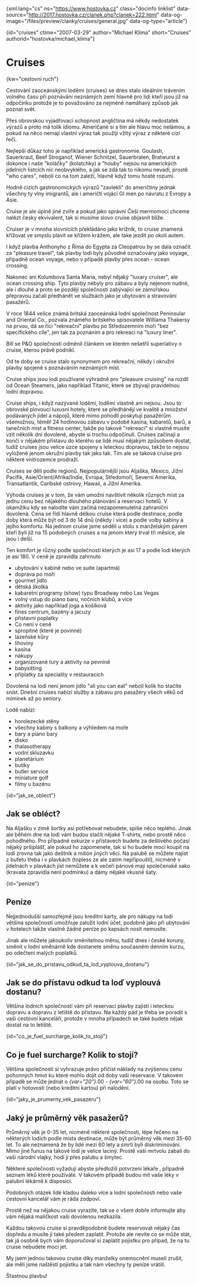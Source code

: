 
{xml:lang="cs" ns="https://www.hostovka.cz" class="docinfo linklist" data-source="http://2017.hostovka.cz/clanek.php?clanek=222.html" data-og-image="/files/preview/clanky/cruises/general.jpg" data-og-type="article"}

{id="cruises" ctime="2007-03-29" author="Michael Klíma" short="Cruises" authorid="hostovka/michael_klima"}

# Cruises

<!-- generated attribute kw by user_udpatekw.sh on 2019-03-11, do not edit -->

{kw="cestovní ruch"}

Cestování zaoceánskými loděmi (cruises) se dnes stalo ideálním trávením volného času při poznávání neznámých zemí hlavně pro lidi kteří jsou již na odpočinku protože je to považováno za nejméně namáhavý způsob jak poznat svět.

Přes obrovskou vyjadřovací schopnost angličtina má někdy nedostatek výrazů a proto má tolik idiomu. Američané si s tím ale hlavu moc nelámou, a pokud na něco nemají vlastní výraz tak použijí vžitý výraz z některé cizí řeči.

Nejlepší důkaz toho je například americká gastronomie. Goulash, Sauerkraut, Beef Stroganof, Wiener Schnitzel, Sauerbraten, Bratwurst a dokonce i naše "koláčky" (kolatchky) a "houby" nejsou na amerických jídelních lístcích nic neobvyklého, a jak se zdá tak to nikomu nevadí, prostě "who cares", neboli co na tom zaleží, hlavně když tomu hosté rozumí.

Hodně cizích gastronomických výrazů "zavlekli" do američtiny jednak všechny ty vlny imigrantů, ale i američtí vojáci GI men po návratu z Evropy a Asie.

Cruise je ale úplně jiné zvíře a pokud jako správní Češi mermomocí chceme nalézt česky ekvivalent, tak si musíme slovo cruise objasnit blíže.

Cruiser je v mnoha slovnících překládáno jako križník, to cruise znamená křižovat ve smyslu plavit se křížem krážem, ale take jezdit po okolí autem.

I když plavba Anthonyho z Říma do Egypta za Cleopatrou by se dala označit za "pleasure travel", tak plavby lodi byly původně označovány jako voyage, připadně ocean voyage, nebo v případě plavby přes ocean - ocean crossing.

Nakonec ani Kolumbova Santa Maria, nebyl nějaký "luxary cruiser", ale ocean crossing ship. Tyto plavby nebyly pro zábavu a byly nejenom nudné, ale i dlouhé a proto se později společnosti zabývající se zámořskou přepravou začali předhánět ve službách jako je ubytováni a stravování pasažérů.

V roce 1844 velice známá britská zaoceánská lodní společnost Peninsular and Oriental Co., pozvala známého britského spisovatele Williama Thakersy na prvou, dá se říci "rekreační" plavbu po Středozemním moři "bez specifického cíle", jen tak za poznáním a pro rekreaci na "luxury liner".


Bill se P&O společnosti odměnil článkem ve kterém nešetřil superlativy o cruise, kterou právě podnikl.

Od te doby se cruise stalo synonymem pro rekreační, někdy i okružní plavby spojené s poznáváním neznámých míst.

Cruise ships jsou lodi používané výhradně pro "pleasure cruising" na rozdíl od Ocean Steamers, jako například Titanic, které se zbývají pravidelnou lodní dopravou.


Cruise ships, i když nazývané loděmi, loděmi vlastně ani nejsou. Jsou to obrovské plovoucí luxusní hotely, které se předhánějí ve kvalitě a množství podávaných jídel a nápojů, které mimo pohodlí poskytují pasažérům všemožnou, téměř 24 hodinovou zábavu v podobě kasina, kabaretů, barů, a tanečních míst a fitness center, takže po takové "rekreaci" si vlastně musíte vzít několik dní dovolené, abyste si trochu odpočinuli. Cruises začínají a končí v nějakém přístavu do kterého se lidé musí nějakým způsobem dostat, tudíž cruises jsou velice úzce spojeny s leteckou dopravou, takže to nejsou vyloženě jenom okružní plavby tak jako tak. Tím ale se taková cruise pro některé vnitrozemce prodraží.

Cruises se dělí podle regionů. Nejpopulárnější jsou Aljaška, Mexico, Jižní Pacifik, Asie/Orient/Afrika/Indie, Evropa, Středomoří, Severní Amerika, Transatlantik, Caribské ostrovy, Hawaii, a Jižní Amerika.

Výhoda cruises je v tom, že vám umožní navštívit několik různých míst za jednu cenu bez nějakého dlouhého plánování a reservací hotelů. V okamžiku kdy se nalodíte vám začíná nezapomenutelná zahraniční dovolená. Cena se řídí hlavně délkou cruise která podle destinace, podle doby která může být od 3 do 14 dnů (někdy i více) a podle volby kabiny a jejího komfortu. Na jednom cruise jsme seděli u stolu s manželským párem kteří byli již na 15 podobných cruises a na jenom který trval tři měsíce, ale jsou i delší.

Ten komfort je různý podle společnosti kterých je asi 17 a podle lodi kterých je asi 180. V ceně je zpravidla zahrnuto

  * ubytování v kabině nebo ve suite (apartmá)
  * doprava po moři
  * gourmet jídlo
  * dětská školka
  * kabaretní programy (show) typu Broadway nebo Las Vegas
  * volný vstup do piano baru, nočních klubů, a více
  * aktivity jako například joga a košíková
  * fines centrum, bazény a jacuzy
  * přístavní poplatky 
  * Co není v ceně
  * spropitné (které je povinné)
  * lázeňské kůry
  * lihoviny
  * kasína
  * nákupy
  * organizované tury a aktivity na pevnině
  * babysitting
  * příplatky za speciality v restauracích

Dovolená na lodi není jenom jídlo "all you can eat" neboli kolik ho stačíte sníst. Dnešní cruises nabízí služby a zábavu pro pasažéry všech věků od miminek až po seniory.

Lodě nabízí:

  * horolezecké stěny
  * všechny kabiny s balkony a výhledem na moře
  * bary a piano bary
  * disko
  * thalasotherapy
  * vodní skluzavku
  * planetárium
  * butiky
  * butler service
  * miniature golf
  * filmy u bazénu

{id="jak\_se\_oblect"}

## Jak se obléct?

Na Aljašku v zimě šortky asi potřebovat nebudete, spíše něco teplého. Jinak ale během dne na lodi vám budou stačit nějaké T-shirts, nebo prostě něco pohodlného. Pro případné exkurze v přístavech budete za deštivého počasí nějaký pršiplášť, ale pokud ho zapomenete, tak si ho budete moci koupit na lodi zrovna tak jako deštník a milión jiných věcí. Na palubě se můžete najíst z bufetu třeba i v plavkách (topless ze ale zatím nepřipouští), nicméně v jídelnách v plavkách jíst nemůžete a k večeři pánové mají společenské sako (kravata zpravidla není podmínku) a dámy nějaké vkusné šaty.

{id="penize"}

## Peníze

Nejjednodušší samozřejmě jsou kreditní karty, ale pro nákupy na lodi většina společností umožňuje založit lodní účet, podobně jako při ubytování v hotelech takže vlastně žádné peníze po kapsách nosit nemusíte.

Jinak ale můžete jakoukoliv směnitelnou měnu, tudíž dnes i české koruny, směnit v lodní směnárně kde dostanete směnu současném denním kurzu, po odečtení malých poplatků.

{id="jak\_se\_do\_pristavu\_odkud\_ta\_lod\_vyplouva\_dostanu"}

## Jak se do přístavu odkud ta loď vyplouvá dostanu?

Většina lodních společností vám při reservaci plavby zajistí i leteckou dopravu a dopravu z letiště do přístavu. Na každý pád je třeba se poradit s vaši cestovní kanceláří, protože v mnoha případech se také budete nějak dostat na to letiště.

{id="co\_je\_fuel\_surcharge\_kolik\_to\_stoji"}

## Co je fuel surcharge? Kolik to stojí?

Většina společností si vyhrazuje právo přičíst náklady na zvýšenou cenu pohonných hmot ku které mohlo dojít od doby vaši reservace. V takovém případě se může jednat o  _{var="20"}_.00 -  _{var="60"}_.00 na osobu. Toto se platí v hotovosti (nebo kreditní kartou) při nalodění.

{id="jaky\_je\_prumerny\_vek\_pasazeru"}

## Jaký je průměrný věk pasažerů?

Průměrný věk je 0-35 let, nicméně některé společnosti, lépe řečeno na některých lodích podle místa destinace, může být průměrný věk mezi 35-60 let. To ale neznamená že by lidé mezi 60 lety a smrtí byli diskriminováni. Mimo jiné funus na takové lodi je velice laciný. Prostě vaši mrtvolu zabalí do vaši národní vlajky, hodí ji přes palubu a šmytec.

Některé společnosti vyžadují abyste předložili potvrzení lékaře , případně seznam léků které používáte. V takovém případě budou mít vaše léky v palubní lékárně k disposici.

Podobných otázek lidé kladou daleko více a lodní společnosti nebo vaše cestovní kancelář vám je ráda zodpoví.

Prostě než na nějakou cruise vyrazíte, tak se o všem dobře informujte aby vám nějaká maličkost vaši dovolenou nezkazila.

Každou takovou cruise si pravděpodobně budete reservovat nějaký čas dopředu a musíte ji také předem zaplatit. Protože ale nevíte co se může stát, tak já osobně bych vám doporučoval si zaplatit pojistku pro případ, že na tu cruise nebudete moci jet.

My jsem jednou takovou cruise díky manželky onemocnění museli zrušit, ale měli jsme naštěstí pojistku a tak nám všechny ty peníze vrátili. 

Šťastnou plavbu!

